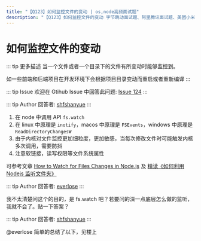 ```yaml
---
title: "【Q123】如何监控文件的变动 | os,node高频面试题"
description: "【Q123】如何监控文件的变动 字节跳动面试题、阿里腾讯面试题、美团小米面试题。"
---
```


# 如何监控文件的变动

::: tip 更多描述
当一个文件或者一个目录下的文件有所变动时能够监控到。

如一些前端和后端项目在开发环境下会根据项目目录变动而重启或者重新编译
:::

::: tip Issue
欢迎在 Gtihub Issue 中回答此问题: [Issue 124](https://github.com/shfshanyue/Daily-Question/issues/124)
:::

::: tip Author
回答者: [shfshanyue](https://github.com/shfshanyue)
:::

1. 在 node 中调用 API `fs.watch`
1. 在 linux 中原理是 `inotify`，macos 中原理是 `FSEvents`，windows 中原理是 `ReadDirectoryChangesW`
1. 由于内核对文件监控更加细粒度，更加敏感，当每次修改文件时可能触发内核多次调用，需要防抖
1. 注意软链接，读写权限等文件系统属性

可参考文章 [How to Watch for Files Changes in Node.js](https://thisdavej.com/how-to-watch-for-files-changes-in-node-js/) 及 [精读《如何利用 Nodejs 监听文件夹》](https://github.com/dt-fe/weekly/blob/v2/059.%E7%B2%BE%E8%AF%BB%E3%80%8A%E5%A6%82%E4%BD%95%E5%88%A9%E7%94%A8%20Nodejs%20%E7%9B%91%E5%90%AC%E6%96%87%E4%BB%B6%E5%A4%B9%E3%80%8B.md)

::: tip Author
回答者: [everlose](https://github.com/everlose)
:::

我不太清楚问这个的目的，是 fs.watch 吧？若要问的深一点底层怎么做的监听，我就不会了。贴一下答案？

::: tip Author
回答者: [shfshanyue](https://github.com/shfshanyue)
:::

@everlose 简单的总结了以下，见楼上
